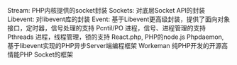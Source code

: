 Stream: PHP内核提供的socket封装
Sockets: 对底层Socket API的封装
Libevent: 对libevent库的封装
Event: 基于Libevent更高级封装，提供了面向对象接口，定时器，信号处理的支持
Pcntil/PO 进程，信号、进程管理的支持
Pthreads 进程，线程管理，锁的支持
React.php, PHP的node.js
Phpdaemon, 基于libevent实现的PHP异步Server端编程框架
Workeman 纯PHP开发的开源高情能PHP Socket的框架

